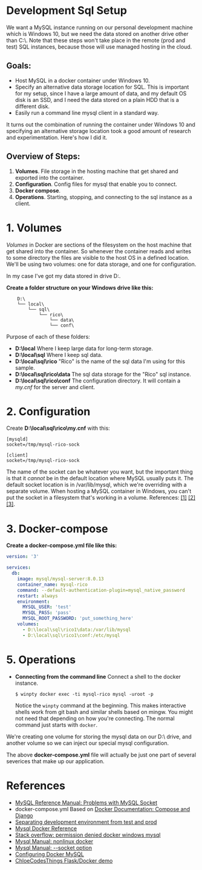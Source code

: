 # Development Sql Setup
We want a MySQL instance running on our personal development machine which is Windows 10, but we need the data stored on another drive other than C:\\.  Note that these steps won't take place in the remote (prod and test) SQL instances, because those will use managed hosting in the cloud.

## Goals:
 * Host MySQL in a docker container under Windows 10.
 * Specify an alternative data storage location for SQL.  This is important for my setup, since I have a large amount of data, and my default OS disk is an SSD, and I need the data stored on a plain HDD that is a different disk.
 * Easily run a command line mysql client in a standard way.

It turns out the combination of running the container under Windows 10 and specifying an alternative storage location took a good amount of research and experimentation.  Here's how I did it.

## Overview of Steps:
1. **Volumes**.  File storage in the hosting machine that get shared and exported into the container.
2. **Configuration**. Config files for mysql that enable you to connect.
3. **Docker compose**.
4. **Operations**. Starting, stopping, and connecting to the sql instance as a client.

# 1. Volumes
*Volumes* in Docker are sections of the filesystem on the host machine that get shared into the container.  So whenever the container reads and writes to some directory the files are visible to the host OS in a defined location.  We'll be using two volumes: one for data storage, and one for configuration.

In my case I've got my data stored in drive D:.

**Create a folder structure on your Windows drive like this:**
```
    D:\
    └── local\
        └── sql\
            └── rico\
                └── data\
                └── conf\
```
Purpose of each of these folders:
* **D:\local** Where I keep large data for long-term storage.
* **D:\local\sql** Where I keep sql data.
* **D:\local\sql\rico** "Rico" is the name of the sql data I'm using for this sample. 
* **D:\local\sql\rico\data** The sql data storage for the "Rico" sql instance.
* **D:\local\sql\rico\conf** The configuration directory. It will contain a *my.cnf* for the server and client.

# 2. Configuration
Create **D:\local\sql\rico\my.cnf** with this:
```
[mysqld]
socket=/tmp/mysql-rico-sock

[client]
socket=/tmp/mysql-rico-sock
```
The name of the socket can be whatever you want, but the important thing is that it *cannot* be in the default location where MySQL usually puts it.  The default socket location is in /var/lib/mysql, which we're overriding with a separate volume.  When hosting a MySQL container in Windows, you can't put the socket in a filesystem that's working in a volume. References:
    [\[1\]](https://stackoverflow.com/questions/48731913/cant-start-server-bind-on-unix-socket-operation-not-permitted)
    [\[2\]](https://dev.mysql.com/doc/refman/5.7/en/server-system-variables.html#sysvar_socket)
    [\[3\]](https://dev.mysql.com/doc/refman/8.0/en/problems-with-mysql-sock.html).

# 3. Docker-compose
**Create a docker-compose.yml file like this:**
```yml
version: '3'

services:
  db:
    image: mysql/mysql-server:8.0.13
    container_name: mysql-rico
    command: --default-authentication-plugin=mysql_native_password
    restart: always
    environment:
      MYSQL_USER: 'test'
      MYSQL_PASS: 'pass'
      MYSQL_ROOT_PASSWORD: 'put_something_here'
    volumes:
      - D:\local\sql\rico1\data:/var/lib/mysql
      - D:\local\sql\rico1\conf:/etc/mysql
```

# 5. Operations
* **Connecting from the command line**
    Connect a shell to the docker instance.
    ```
    $ winpty docker exec -ti mysql-rico mysql -uroot -p
    ```
    Notice the ```winpty``` command at the beginning.  This makes interactive shells work from git bash and similar shells based on mingw.  You might not need that depending on how you're connecting.  The normal command just starts with ```docker```.

We're creating one volume for storing the mysql data on our D:\ drive, and another volume so we can inject our special mysql configuration.

The above **docker-compose.yml** file will actually be just one part of several severices that make up our application.

# References
* [MySQL Reference Manual: Problems with MySQL Socket](https://dev.mysql.com/doc/refman/8.0/en/problems-with-mysql-sock.html)
* docker-compose.yml Based on [Docker Documentation: Compose and Django](https://docs.docker.com/compose/django/)
* [Separating development environment from test and prod](https://testdriven.io/blog/dockerizing-django-with-postgres-gunicorn-and-nginx/)
* [Mysql Docker Reference](https://hub.docker.com/_/mysql)
* [Stack overflow: permission denied docker windows mysql](https://stackoverflow.com/questions/48731913/cant-start-server-bind-on-unix-socket-operation-not-permitted)
* [Mysql Manual: nonlinux docker](https://dev.mysql.com/doc/refman/5.7/en/deploy-mysql-nonlinux-docker.html)
* [Mysql Manual: --socket option](https://dev.mysql.com/doc/refman/5.7/en/server-system-variables.html#sysvar_socket)
* [Configuring Docker MySQL](https://blog.pythian.com/configuring-mysql-docker-container/)
* [ChloeCodesThings Flask/Docker demo](https://github.com/ChloeCodesThings/chloe_flask_docker_demo)